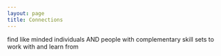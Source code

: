 ```yaml
---
layout: page
title: Connections
---
```

find like minded individuals AND people with complementary skill sets to work with and learn from
